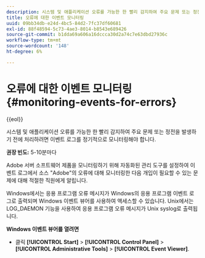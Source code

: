 ```yaml
---
description: 시스템 및 애플리케이션 오류를 가능한 한 빨리 감지하여 주요 문제 또는 정전을 발생하기 전에 처리하려면 이벤트 로그를 정기적으로 모니터링해야 합니다.
title: 오류에 대한 이벤트 모니터링
uuid: 09bb34db-e24d-4bc5-84d2-7fc37df60681
exl-id: 88f48594-5c73-4ae3-8014-b8543e689426
source-git-commit: b1dda69a606a16dccca30d2a74c7e63dbd27936c
workflow-type: tm+mt
source-wordcount: '148'
ht-degree: 6%

---
```


# 오류에 대한 이벤트 모니터링{#monitoring-events-for-errors}

{{eol}}

시스템 및 애플리케이션 오류를 가능한 한 빨리 감지하여 주요 문제 또는 정전을 발생하기 전에 처리하려면 이벤트 로그를 정기적으로 모니터링해야 합니다.

**권장 빈도:** 5-10분마다

Adobe 서버 소프트웨어 제품을 모니터링하기 위해 자동화된 관리 도구를 설정하여 이벤트 로그에서 소스 &quot;Adobe&quot;의 오류에 대해 모니터링한 다음 개입이 필요할 수 있는 문제에 대해 적절한 직원에게 알립니다.

Windows에서는 응용 프로그램 오류 메시지가 Windows의 응용 프로그램 이벤트 로그로 출력되며 Windows 이벤트 뷰어를 사용하여 액세스할 수 있습니다. Unix에서는 LOG_DAEMON 기능을 사용하여 응용 프로그램 오류 메시지가 Unix syslog로 출력됩니다.

**Windows 이벤트 뷰어를 열려면**

* 클릭 **[!UICONTROL Start]** > **[!UICONTROL Control Panel]** > **[!UICONTROL Administrative Tools]** > **[!UICONTROL Event Viewer]**.

